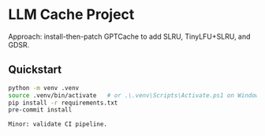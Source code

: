 # LLM Cache Project

Approach: install-then-patch GPTCache to add SLRU, TinyLFU+SLRU, and GDSR.

## Quickstart
```bash
python -m venv .venv
source .venv/bin/activate   # or .\.venv\Scripts\Activate.ps1 on Windows
pip install -r requirements.txt
pre-commit install

Minor: validate CI pipeline.

